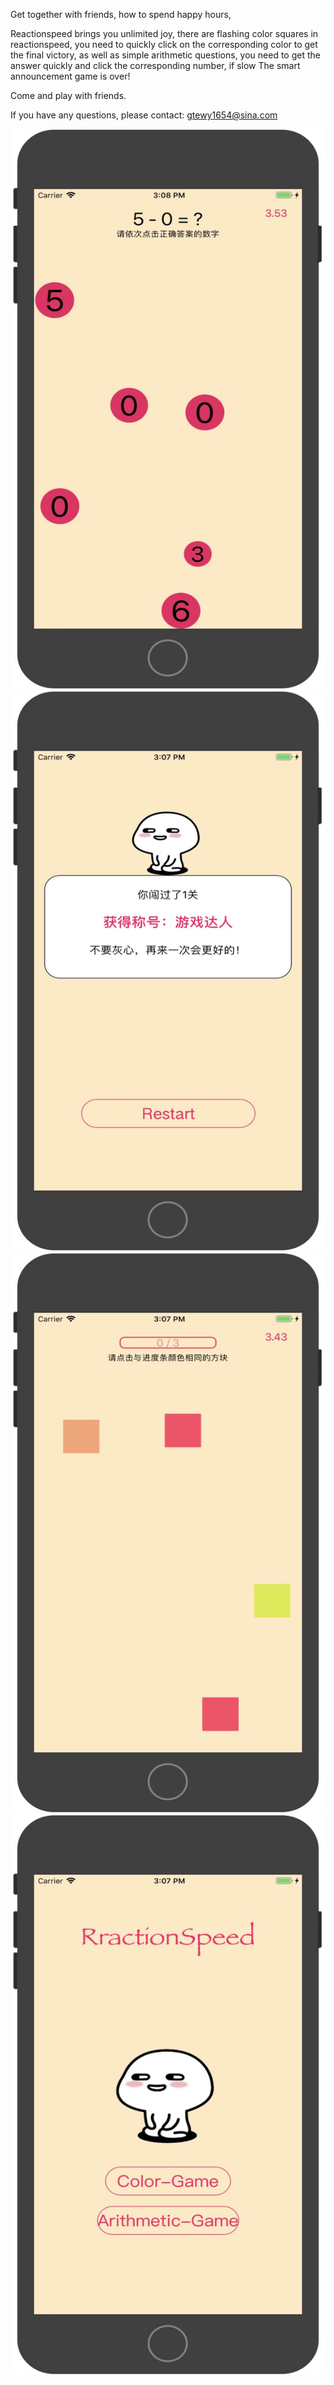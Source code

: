 Get together with friends, how to spend happy hours,

Reactionspeed brings you unlimited joy,
there are flashing color squares in reactionspeed, 
you need to quickly click on the corresponding color to get the final victory, 
as well as simple arithmetic questions, 
you need to get the answer quickly and click the corresponding number, 
if slow The smart announcement game is over!

Come and play with friends.

If you have any questions, please contact: gtewy1654@sina.com


![image](https://github.com/xianshijie/-1/blob/master/%E5%9B%BE%E5%83%8F/1553497781129.png)![image](https://github.com/xianshijie/-1/blob/master/%E5%9B%BE%E5%83%8F/1553497804721.png)![image](https://github.com/xianshijie/-1/blob/master/%E5%9B%BE%E5%83%8F/1553497810159.png)![image](https://github.com/xianshijie/-1/blob/master/%E5%9B%BE%E5%83%8F/1553497814325.png)
